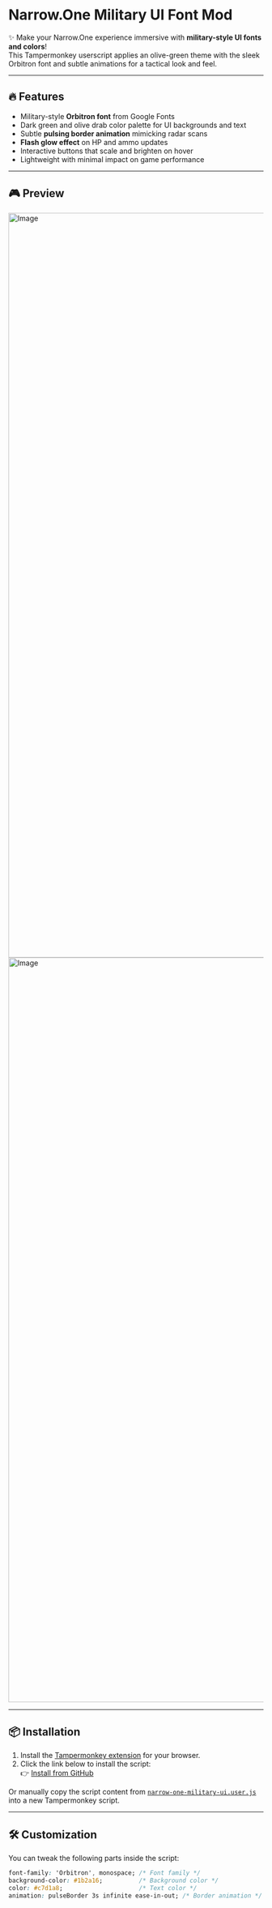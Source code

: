 # Narrow.One Military UI Font Mod

✨ Make your Narrow.One experience immersive with **military-style UI fonts and colors**!  
This Tampermonkey userscript applies an olive-green theme with the sleek Orbitron font and subtle animations for a tactical look and feel.

---

## 🔥 Features

- Military-style **Orbitron font** from Google Fonts  
- Dark green and olive drab color palette for UI backgrounds and text  
- Subtle **pulsing border animation** mimicking radar scans  
- **Flash glow effect** on HP and ammo updates  
- Interactive buttons that scale and brighten on hover  
- Lightweight with minimal impact on game performance  

---

## 🎮 Preview

<img width="1470" alt="Image" src="https://github.com/user-attachments/assets/1438c068-cccd-402a-8dbb-04e8e25546cf" />
<img width="1470" alt="Image" src="https://github.com/user-attachments/assets/5cc65362-3e2d-4e62-aaa4-9ddef1b4de2f" />

---

## 📦 Installation

1. Install the [Tampermonkey extension](https://www.tampermonkey.net/) for your browser.  
2. Click the link below to install the script:  
   👉 [Install from GitHub](https://raw.githubusercontent.com/ユーザー名/リポジトリ名/main/narrow-one-military-ui.user.js)

Or manually copy the script content from [`narrow-one-military-ui.user.js`](./narrow-one-military-ui.user.js) into a new Tampermonkey script.

---

## 🛠️ Customization

You can tweak the following parts inside the script:

```css
font-family: 'Orbitron', monospace; /* Font family */
background-color: #1b2a16;          /* Background color */
color: #c7d1a8;                     /* Text color */
animation: pulseBorder 3s infinite ease-in-out; /* Border animation */
